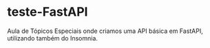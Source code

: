 # teste-FastAPI
Aula de Tópicos Especiais onde criamos uma API básica em FastAPI, utilizando também do Insomnia. 
